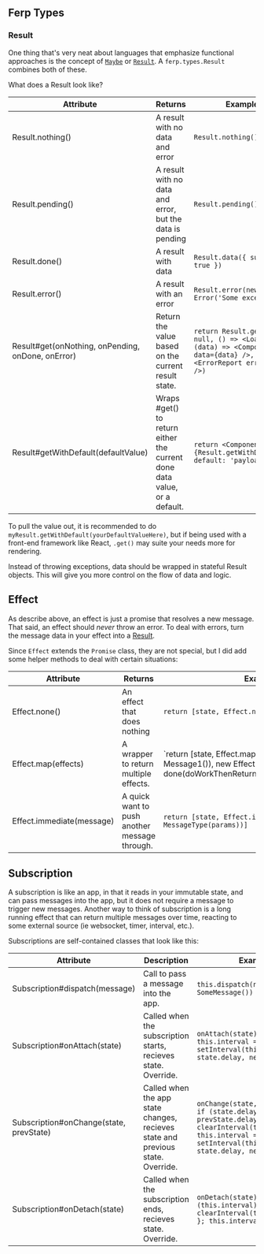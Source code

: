 ## Ferp Types

### Result

One thing that's very neat about languages that emphasize functional approaches is the concept of [`Maybe`](https://package.elm-lang.org/packages/elm-lang/core/latest/Maybe) or [`Result`](https://package.elm-lang.org/packages/elm-lang/core/latest/Result).
A `ferp.types.Result` combines both of these.

What does a Result look like?

| Attribute                                         | Returns  | Example
| ------------------------------------------------- | -------- | ------- |
| Result.nothing()                                  | A result with no data and error    | `Result.nothing()` |
| Result.pending()                                  | A result with no data and error, but the data is pending    | `Result.pending()` |
| Result.done()                                     | A result with data    | `Result.data({ success: true })` |
| Result.error()                                    | A result with an error    | `Result.error(new Error('Some exception'))` |
| Result#get(onNothing, onPending, onDone, onError) | Return the value based on the current result state.  | `return Result.get(() => null, () => <Loading />, (data) => <Component data={data} />, (err) => <ErrorReport error={err} />)` |
| Result#getWithDefault(defaultValue)               | Wraps #get() to return either the current done data value, or a default.    | `return <Component data={Result.getWithDefault({ default: 'payload' }) />` |

To pull the value out, it is recommended to do `myResult.getWithDefault(yourDefaultValueHere)`, but if being used with a front-end framework like React, `.get()` may suite your needs more for rendering.

Instead of throwing exceptions, data should be wrapped in stateful Result objects.
This will give you more control on the flow of data and logic.

## Effect

As describe above, an effect is just a promise that resolves a new message.
That said, an effect should _never_ throw an error.
To deal with errors, turn the message data in your effect into a [Result](./src/types/result.js).

Since `Effect` extends the `Promise` class, they are not special, but I did add some helper methods to deal with certain situations:


| Attribute                                         | Returns                                       | Example
| ------------------------------------------------- | --------------------------------------------- | ---------------------------------------------------------------------------------------------------------------------------- |
| Effect.none()                                     | An effect that does nothing                   | `return [state, Effect.none()]` |
| Effect.map(effects)                               | A wrapper to return multiple effects.         | `return [state, Effect.map(Effect.immediate(new Message1()), new Effect(done => done(doWorkThenReturnMessageTyp(Message2)))] |
| Effect.immediate(message)                         | A quick want to push another message through. | `return [state, Effect.immediate(new MessageType(params))]` |

## Subscription

A subscription is like an app, in that it reads in your immutable state, and can pass messages into the app, but it does not require a message to trigger new messages.
Another way to think of subscription is a long running effect that can return multiple messages over time, reacting to some external source (ie websocket, timer, interval, etc.).

Subscriptions are self-contained classes that look like this:

| Attribute                                         | Description                                                                     | Example
| ------------------------------------------------- | ------------------------------------------------------------------------------- | ---------------------------------------------------------------------------------------------------------------------------- |
| Subscription#dispatch(message)                    | Call to pass a message into the app.                                            | `this.dispatch(new SomeMessage())` |
| Subscription#onAttach(state)                      | Called when the subscription starts, recieves state. Override.                  | `onAttach(state) { this.interval = setInterval(this.dispatch, state.delay, new Message()) }` |
| Subscription#onChange(state, prevState)           | Called when the app state changes, recieves state and previous state. Override. | `onChange(state, prevState) { if (state.delay === prevState.delay) { return; }; clearInterval(this.interval); this.interval = setInterval(this.dispatch, state.delay, new Message()) }` |
| Subscription#onDetach(state)                      | Called when the subscription ends, recieves state. Override.                    | `onDetach(state) { if (this.interval) { clearInterval(this.interval); }; this.interval = null; }` |

